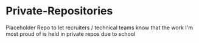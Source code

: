 # Private-Repositories
Placeholder Repo to let recruiters / technical teams know that the work I'm most proud of is held in private repos due to school
